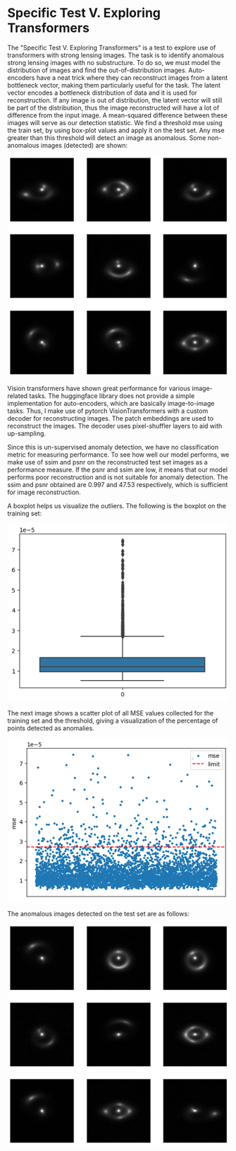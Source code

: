 # Specific Test V. Exploring Transformers

The "Specific Test V. Exploring Transformers" is a test to explore use of transformers with strong lensing images. The task is to identify anomalous strong lensing images with no substructure. To do so, we must model the distribution of images and find the out-of-distribution images. Auto-encoders have a neat trick where they can reconstruct images from a latent bottleneck vector, making them particularly useful for the task. The latent vector encodes a bottleneck distribution of data and it is used for reconstruction. If any image is out of distribution, the latent vector will still be part of the distribution, thus the image reconstructed will have a lot of difference from the input image. A mean-squared difference between these images will serve as our detection statistic. We find a threshold mse using the train set, by using box-plot values and apply it on the test set. Any mse greater than this threshold will detect an image as anomalous. Some non-anomalous images (detected) are shown:

![non-anomalous](assets/non_anomaly.png)

Vision transformers have shown great performance for various image-related tasks. The huggingface library does not provide a simple implementation for auto-encoders, which are basically image-to-image tasks. Thus, I make use of pytorch VisionTransformers with a custom decoder for reconstructing images. The patch embeddings are used to reconstruct the images. The decoder uses pixel-shuffler layers to aid with up-sampling. 

Since this is un-supervised anomaly detection, we have no classification metric for measuring performance. To see how well our model performs, we make use of ssim and psnr on the reconstructed test set images as a performance measure. If the psnr and ssim are low, it means that our model performs poor reconstruction and is not suitable for anomaly detection. The ssim and psnr obtained are 0.997 and 47.53 respectively, which is sufficient for image reconstruction. 

A boxplot helps us visualize the outliers. The following is the boxplot on the training set:

![boxplot](assets/boxplot.png)

The next image shows a scatter plot of all MSE values collected for the training set and the threshold, giving a visualization of the percentage of points detected as anomalies.

![mse](assets/mse_thresh.png)

The anomalous images detected on the test set are as follows:

![anomaly](assets/anomaly.png)
